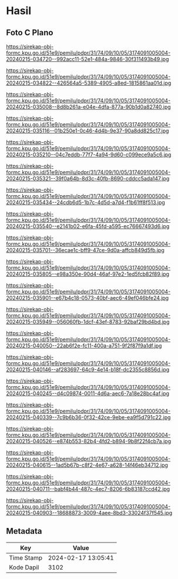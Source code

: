 # Hasil

## Foto C Plano

https://sirekap-obj-formc.kpu.go.id/51e9/pemilu/pdpr/31/74/09/10/05/3174091005004-20240215-034720--992acc11-52e1-484a-9846-30f311493b49.jpg

https://sirekap-obj-formc.kpu.go.id/51e9/pemilu/pdpr/31/74/09/10/05/3174091005004-20240215-034822--426564a5-5389-4905-a8ed-1815861aa01d.jpg

https://sirekap-obj-formc.kpu.go.id/51e9/pemilu/pdpr/31/74/09/10/05/3174091005004-20240215-035008--8d8b261a-e04e-4dfa-877a-90b1d0a82740.jpg

https://sirekap-obj-formc.kpu.go.id/51e9/pemilu/pdpr/31/74/09/10/05/3174091005004-20240215-035116--01b250e1-0c46-4d4b-9e37-90a8dd825c17.jpg

https://sirekap-obj-formc.kpu.go.id/51e9/pemilu/pdpr/31/74/09/10/05/3174091005004-20240215-035210--04c7eddb-77f7-4a94-9d60-c099ece9a5c6.jpg

https://sirekap-obj-formc.kpu.go.id/51e9/pemilu/pdpr/31/74/09/10/05/3174091005004-20240215-035321--39f0a64b-8d3c-40fb-8690-cddcc5ada147.jpg

https://sirekap-obj-formc.kpu.go.id/51e9/pemilu/pdpr/31/74/09/10/05/3174091005004-20240215-035434--24cdb6d5-1b7c-4d5d-a7d4-f1b61ff8f513.jpg

https://sirekap-obj-formc.kpu.go.id/51e9/pemilu/pdpr/31/74/09/10/05/3174091005004-20240215-035540--e2141b02-e6fa-45fd-a595-ec76667493d6.jpg

https://sirekap-obj-formc.kpu.go.id/51e9/pemilu/pdpr/31/74/09/10/05/3174091005004-20240215-035701--36ecae1c-bff9-47ce-9d0a-affcb849d5fb.jpg

https://sirekap-obj-formc.kpu.go.id/51e9/pemilu/pdpr/31/74/09/10/05/3174091005004-20240215-035805--e98a350e-90d4-46af-97e2-1ed5fcb82f89.jpg

https://sirekap-obj-formc.kpu.go.id/51e9/pemilu/pdpr/31/74/09/10/05/3174091005004-20240215-035901--e67b4c18-0573-40bf-aec6-49ef046bfe24.jpg

https://sirekap-obj-formc.kpu.go.id/51e9/pemilu/pdpr/31/74/09/10/05/3174091005004-20240215-035949--056060fb-1dcf-43ef-8783-92baf29bd4bd.jpg

https://sirekap-obj-formc.kpu.go.id/51e9/pemilu/pdpr/31/74/09/10/05/3174091005004-20240215-040050--22ab6f2e-fc11-400a-a751-9f2f87f9a1df.jpg

https://sirekap-obj-formc.kpu.go.id/51e9/pemilu/pdpr/31/74/09/10/05/3174091005004-20240215-040146--af283697-64c9-4e14-b18f-dc2355c8856d.jpg

https://sirekap-obj-formc.kpu.go.id/51e9/pemilu/pdpr/31/74/09/10/05/3174091005004-20240215-040245--d4c09874-0011-4d6a-aec6-7a18e28bc4af.jpg

https://sirekap-obj-formc.kpu.go.id/51e9/pemilu/pdpr/31/74/09/10/05/3174091005004-20240215-040339--7c9b6b36-0f32-42ce-9ebe-ea9f5d791c22.jpg

https://sirekap-obj-formc.kpu.go.id/51e9/pemilu/pdpr/31/74/09/10/05/3174091005004-20240215-040526--e874b553-82b4-4fd2-b894-9b8f22f4cb7a.jpg

https://sirekap-obj-formc.kpu.go.id/51e9/pemilu/pdpr/31/74/09/10/05/3174091005004-20240215-040615--1ad5b67b-c8f2-4e67-a628-14f46eb34712.jpg

https://sirekap-obj-formc.kpu.go.id/51e9/pemilu/pdpr/31/74/09/10/05/3174091005004-20240215-040711--babf4b44-487c-4ec7-8206-6b83187ccd42.jpg

https://sirekap-obj-formc.kpu.go.id/51e9/pemilu/pdpr/31/74/09/10/05/3174091005004-20240215-040903--18688873-3009-4aee-8bd3-33024f37f545.jpg


## Metadata

| Key        | Value               |
| ---------- | ------------------- |
| Time Stamp | 2024-02-17 13:05:41 |
| Kode Dapil | 3102                |



